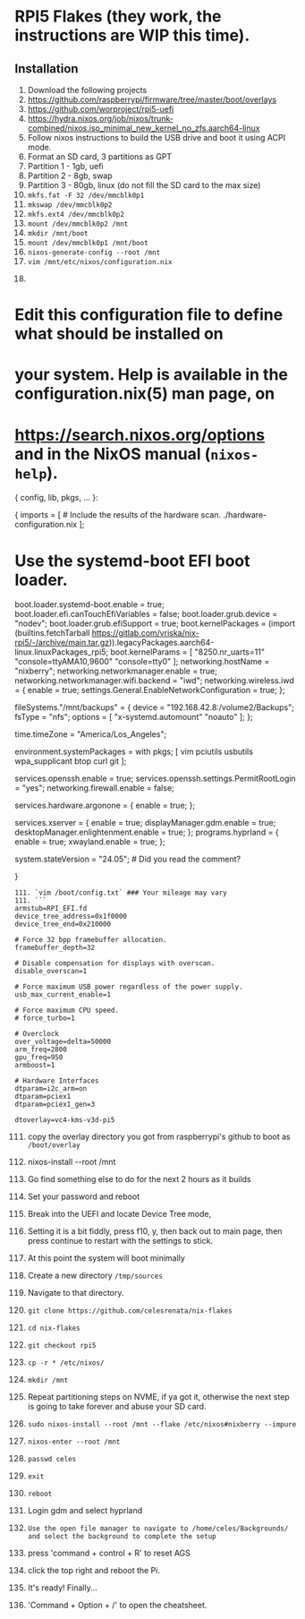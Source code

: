 # RPI5 Flakes (they work, the instructions are WIP this time).

## Installation
1. Download the following projects
11. https://github.com/raspberrypi/firmware/tree/master/boot/overlays
11. https://github.com/worproject/rpi5-uefi
11. https://hydra.nixos.org/job/nixos/trunk-combined/nixos.iso_minimal_new_kernel_no_zfs.aarch64-linux
1. Follow nixos instructions to build the USB drive and boot it using ACPI mode.
1. Format an SD card, 3 partitions as GPT
11. Partition 1 - 1gb, uefi
11. Partition 2 - 8gb, swap
11. Partition 3 - 80gb, linux (do not fill the SD card to the max size)
11. `mkfs.fat -F 32 /dev/mmcblk0p1`
11. `mkswap /dev/mmcblk0p2`
11. `mkfs.ext4 /dev/mmcblk0p2`
11. `mount /dev/mmcblk0p2 /mnt`
11. `mkdir /mnt/boot`
11. `mount /dev/mmcblk0p1 /mnt/boot`
11. `nixos-generate-config --root /mnt`
11. `vim /mnt/etc/nixos/configuration.nix`
111. ```
# Edit this configuration file to define what should be installed on
# your system. Help is available in the configuration.nix(5) man page, on
# https://search.nixos.org/options and in the NixOS manual (`nixos-help`).

{ config, lib, pkgs, ... }:

{
  imports =
    [ # Include the results of the hardware scan.
      ./hardware-configuration.nix
    ];

  # Use the systemd-boot EFI boot loader.
  boot.loader.systemd-boot.enable = true;
  boot.loader.efi.canTouchEfiVariables = false;
  boot.loader.grub.device = "nodev";
  boot.loader.grub.efiSupport = true;
  boot.kernelPackages = (import (builtins.fetchTarball https://gitlab.com/vriska/nix-rpi5/-/archive/main.tar.gz)).legacyPackages.aarch64-linux.linuxPackages_rpi5;
  boot.kernelParams = [ "8250.nr_uarts=11" "console=ttyAMA10,9600" "console=tty0" ];
  networking.hostName = "nixberry";
  networking.networkmanager.enable = true;
  networking.networkmanager.wifi.backend = "iwd";
  networking.wireless.iwd = {
    enable = true;
    settings.General.EnableNetworkConfiguration = true;
  };

  fileSystems."/mnt/backups" = {
    device = "192.168.42.8:/volume2/Backups";
    fsType = "nfs";
    options = [ "x-systemd.automount" "noauto" ];
  };

  time.timeZone = "America/Los_Angeles";

  environment.systemPackages = with pkgs; [
    vim
    pciutils
    usbutils
    wpa_supplicant
    btop
    curl
    git
  ];

  services.openssh.enable = true;
  services.openssh.settings.PermitRootLogin = "yes";
  networking.firewall.enable = false;
 
  services.hardware.argonone = {
    enable = true;
  };

  services.xserver = {
    enable = true;
    displayManager.gdm.enable = true;
    desktopManager.enlightenment.enable = true;
  };
  programs.hyprland = {
    enable = true;
    xwayland.enable = true;
  };

  system.stateVersion = "24.05"; # Did you read the comment?

}
```
111. `vim /boot/config.txt` ### Your mileage may vary
111. ```
armstub=RPI_EFI.fd
device_tree_address=0x1f0000
device_tree_end=0x210000

# Force 32 bpp framebuffer allocation.
framebuffer_depth=32

# Disable compensation for displays with overscan.
disable_overscan=1

# Force maximum USB power regardless of the power supply.
usb_max_current_enable=1

# Force maximum CPU speed.
# force_turbo=1

# Overclock
over_voltage=delta=50000
arm_freq=2800
gpu_freq=950
armboost=1

# Hardware Interfaces
dtparam=i2c_arm=on
dtparam=pciex1
dtparam=pciex1_gen=3

dtoverlay=vc4-kms-v3d-pi5
```
111. copy the overlay directory you got from raspberrypi's github to boot as `/boot/overlay`
111. nixos-install --root /mnt
111. Go find something else to do for the next 2 hours as it builds

1. Set your password and reboot
1. Break into the UEFI and locate Device Tree mode,
11. Setting it is a bit fiddly, press f10, y, then back out to main page, then press continue to restart with the settings to stick.
1. At this point the system will boot minimally
1. Create a new directory `/tmp/sources`
11. Navigate to that directory.
11. `git clone https://github.com/celesrenata/nix-flakes`
11. `cd nix-flakes`
11. `git checkout rpi5`
11. `cp -r * /etc/nixos/`
11. `mkdir /mnt`
1. Repeat partitioning steps on NVME, if ya got it, otherwise the next step is going to take forever and abuse your SD card.
1. `sudo nixos-install --root /mnt --flake /etc/nixos#nixberry --impure`
1. `nixos-enter --root /mnt`
11. `passwd celes`
11. `exit`
11. `reboot`
11. Login gdm and select hyprland
11. `Use the open file manager to navigate to /home/celes/Backgrounds/ and select the background to complete the setup`
11. press 'command + control + R' to reset AGS
11. click the top right and reboot the Pi.
1. It's ready! Finally...
1. 'Command + Option + /' to open the cheatsheet.
